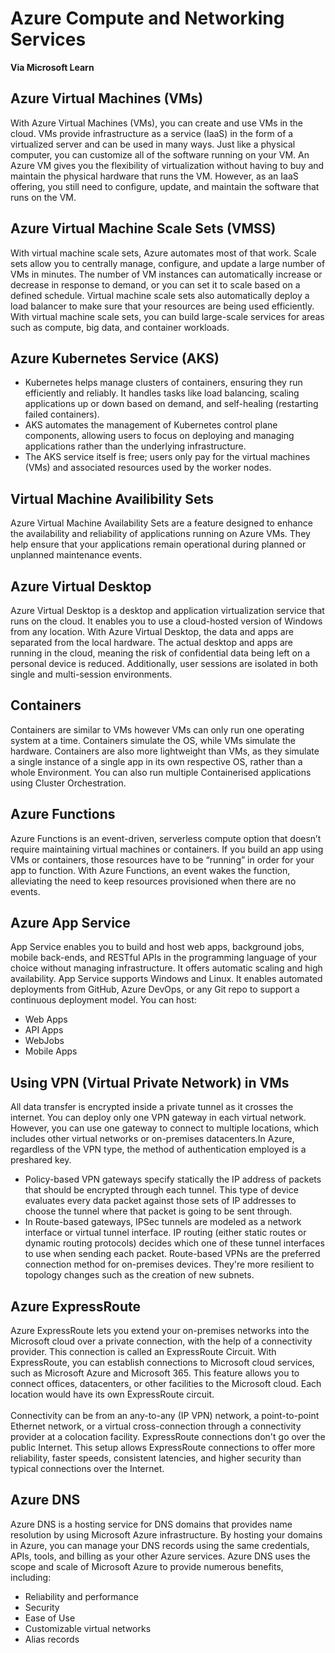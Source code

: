 # Azure Compute and Networking Services
<b> Via Microsoft Learn</b>

## Azure Virtual Machines (VMs)
With Azure Virtual Machines (VMs), you can create and use VMs in the cloud. VMs provide infrastructure as a service (IaaS) in the form of a virtualized server and can be used in many ways. Just like a physical computer, you can customize all of the software running on your VM. An Azure VM gives you the flexibility of virtualization without having to buy and maintain the physical hardware that runs the VM. However, as an IaaS offering, you still need to configure, update, and maintain the software that runs on the VM.

## Azure Virtual Machine Scale Sets (VMSS)
With virtual machine scale sets, Azure automates most of that work. Scale sets allow you to centrally manage, configure, and update a large number of VMs in minutes. The number of VM instances can automatically increase or decrease in response to demand, or you can set it to scale based on a defined schedule. Virtual machine scale sets also automatically deploy a load balancer to make sure that your resources are being used efficiently. With virtual machine scale sets, you can build large-scale services for areas such as compute, big data, and container workloads.

## Azure Kubernetes Service (AKS)
- Kubernetes helps manage clusters of containers, ensuring they run efficiently and reliably. It handles tasks like load balancing, scaling applications up or down based on demand, and self-healing (restarting failed containers).
- AKS automates the management of Kubernetes control plane components, allowing users to focus on deploying and managing applications rather than the underlying infrastructure.
- The AKS service itself is free; users only pay for the virtual machines (VMs) and associated resources used by the worker nodes.

## Virtual Machine Availibility Sets
Azure Virtual Machine Availability Sets are a feature designed to enhance the availability and reliability of applications running on Azure VMs. They help ensure that your applications remain operational during planned or unplanned maintenance events.

## Azure Virtual Desktop
Azure Virtual Desktop is a desktop and application virtualization service that runs on the cloud. It enables you to use a cloud-hosted version of Windows from any location. With Azure Virtual Desktop, the data and apps are separated from the local hardware. The actual desktop and apps are running in the cloud, meaning the risk of confidential data being left on a personal device is reduced. Additionally, user sessions are isolated in both single and multi-session environments.

## Containers
Containers are similar to VMs however VMs can only run one operating system at a time. Containers simulate the OS, while VMs simulate the hardware. Containers are also more lightweight than VMs, as they simulate a single instance of a single app in its own respective OS, rather than a whole Environment. You can also run multiple Containerised applications using Cluster Orchestration. 

## Azure Functions
Azure Functions is an event-driven, serverless compute option that doesn’t require maintaining virtual machines or containers. If you build an app using VMs or containers, those resources have to be “running” in order for your app to function. With Azure Functions, an event wakes the function, alleviating the need to keep resources provisioned when there are no events.

## Azure App Service
App Service enables you to build and host web apps, background jobs, mobile back-ends, and RESTful APIs in the programming language of your choice without managing infrastructure. It offers automatic scaling and high availability. App Service supports Windows and Linux. It enables automated deployments from GitHub, Azure DevOps, or any Git repo to support a continuous deployment model.
You can host:
- Web Apps
- API Apps
- WebJobs
- Mobile Apps

## Using VPN (Virtual Private Network) in VMs
All data transfer is encrypted inside a private tunnel as it crosses the internet. You can deploy only one VPN gateway in each virtual network. However, you can use one gateway to connect to multiple locations, which includes other virtual networks or on-premises datacenters.In Azure, regardless of the VPN type, the method of authentication employed is a preshared key.
- Policy-based VPN gateways specify statically the IP address of packets that should be encrypted through each tunnel. This type of device evaluates every data packet against those sets of IP addresses to choose the tunnel where that packet is going to be sent through.
- In Route-based gateways, IPSec tunnels are modeled as a network interface or virtual tunnel interface. IP routing (either static routes or dynamic routing protocols) decides which one of these tunnel interfaces to use when sending each packet. Route-based VPNs are the preferred connection method for on-premises devices. They're more resilient to topology changes such as the creation of new subnets.

## Azure ExpressRoute
Azure ExpressRoute lets you extend your on-premises networks into the Microsoft cloud over a private connection, with the help of a connectivity provider. This connection is called an ExpressRoute Circuit. With ExpressRoute, you can establish connections to Microsoft cloud services, such as Microsoft Azure and Microsoft 365. This feature allows you to connect offices, datacenters, or other facilities to the Microsoft cloud. Each location would have its own ExpressRoute circuit.
<br><br>
Connectivity can be from an any-to-any (IP VPN) network, a point-to-point Ethernet network, or a virtual cross-connection through a connectivity provider at a colocation facility. ExpressRoute connections don't go over the public Internet. This setup allows ExpressRoute connections to offer more reliability, faster speeds, consistent latencies, and higher security than typical connections over the Internet.

## Azure DNS 
Azure DNS is a hosting service for DNS domains that provides name resolution by using Microsoft Azure infrastructure. By hosting your domains in Azure, you can manage your DNS records using the same credentials, APIs, tools, and billing as your other Azure services. Azure DNS uses the scope and scale of Microsoft Azure to provide numerous benefits, including:

- Reliability and performance
- Security
- Ease of Use
- Customizable virtual networks
- Alias records
